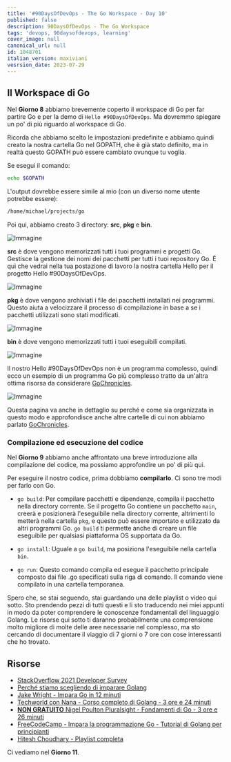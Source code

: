 ```yaml
---
title: '#90DaysOfDevOps - The Go Workspace - Day 10'
published: false
description: 90DaysOfDevOps - The Go Workspace
tags: 'devops, 90daysofdevops, learning'
cover_image: null
canonical_url: null
id: 1048701
italian_version: maxiviani
vesrsion_date: 2023-07-29
---
```


## Il Workspace di Go

Nel **Giorno 8** abbiamo brevemente coperto il workspace di Go per far partire Go e per la demo di `Hello #90DaysOfDevOps`. Ma dovremmo spiegare un po' di più riguardo al workspace di Go.

Ricorda che abbiamo scelto le impostazioni predefinite e abbiamo quindi creato la nostra cartella Go nel GOPATH, che è già stato definito, ma in realtà questo GOPATH può essere cambiato ovunque tu voglia.

Se esegui il comando:

```bash
echo $GOPATH
```


L'output dovrebbe essere simile al mio (con un diverso nome utente potrebbe essere):

```bash
/home/michael/projects/go
```


Poi qui, abbiamo creato 3 directory: **src**, **pkg** e **bin**.

![Immagine](Images/Day10_Go1.png)

**src** è dove vengono memorizzati tutti i tuoi programmi e progetti Go. Gestisce la gestione dei nomi dei pacchetti per tutti i tuoi repository Go. È qui che vedrai nella tua postazione di lavoro la nostra cartella Hello per il progetto Hello #90DaysOfDevOps.

![Immagine](Images/Day10_Go2.png)

**pkg** è dove vengono archiviati i file dei pacchetti installati nei programmi. Questo aiuta a velocizzare il processo di compilazione in base a se i pacchetti utilizzati sono stati modificati.

![Immagine](Images/Day10_Go3.png)

**bin** è dove vengono memorizzati tutti i tuoi eseguibili compilati.

![Immagine](Images/Day10_Go4.png)

Il nostro Hello #90DaysOfDevOps non è un programma complesso, quindi ecco un esempio di un programma Go più complesso tratto da un'altra ottima risorsa da considerare [GoChronicles](https://gochronicles.com/).

![Immagine](Images/Day10_Go5.png)

Questa pagina va anche in dettaglio su perché e come sia organizzata in questo modo e approfondisce anche altre cartelle di cui non abbiamo parlato [GoChronicles](https://gochronicles.com/project-structure/).

### Compilazione ed esecuzione del codice

Nel **Giorno 9** abbiamo anche affrontato una breve introduzione alla compilazione del codice, ma possiamo approfondire un po' di più qui.

Per eseguire il nostro codice, prima dobbiamo **compilarlo**. Ci sono tre modi per farlo con Go.

- `go build`: Per compilare pacchetti e dipendenze, compila il pacchetto nella directory corrente. Se il progetto Go contiene un pacchetto `main`, creerà e posizionerà l'eseguibile nella directory corrente, altrimenti lo metterà nella cartella `pkg`, e questo può essere importato e utilizzato da altri programmi Go. `go build` ti permette anche di creare un file eseguibile per qualsiasi piattaforma OS supportata da Go.

- `go install`: Uguale a `go build`, ma posiziona l'eseguibile nella cartella `bin`.

- `go run`: Questo comando compila ed esegue il pacchetto principale composto dai file .go specificati sulla riga di comando. Il comando viene compilato in una cartella temporanea.

Spero che, se stai seguendo, stai guardando una delle playlist o video qui sotto. Sto prendendo pezzi di tutti questi e li sto traducendo nei miei appunti in modo da poter comprendere le conoscenze fondamentali del linguaggio Golang. Le risorse qui sotto ti daranno probabilmente una comprensione molto migliore di molte delle aree necessarie nel complesso, ma sto cercando di documentare il viaggio di 7 giorni o 7 ore con cose interessanti che ho trovato.

## Risorse

- [StackOverflow 2021 Developer Survey](https://insights.stackoverflow.com/survey/2021)
- [Perché stiamo scegliendo di imparare Golang](https://www.youtube.com/watch?v=7pLqIIAqZD4&t=9s)
- [Jake Wright - Impara Go in 12 minuti](https://www.youtube.com/watch?v=C8LgvuEBraI&t=312s)
- [Techworld con Nana - Corso completo di Golang - 3 ore e 24 minuti](https://www.youtube.com/watch?v=yyUHQIec83I)
- [**NON GRATUITO** Nigel Poulton Pluralsight - Fondamenti di Go - 3 ore e 26 minuti](https://www.pluralsight.com/courses/go-fundamentals)
- [FreeCodeCamp - Impara la programmazione Go - Tutorial di Golang per principianti](https://www.youtube.com/watch?v=YS4e4q9oBaU&t=1025s)
- [Hitesh Choudhary - Playlist completa](https://www.youtube.com/playlist?list=PLRAV69dS1uWSR89FRQGZ6q9BR2b44Tr9N)

Ci vediamo nel **Giorno 11**.
